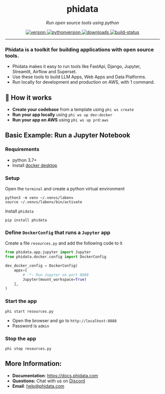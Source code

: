 <h1 align="center">
  phidata
</h1>
<p align="center">
    <em>Run open source tools using python</em>
</p>

<p align="center">
<a href="https://python.org/pypi/phidata" target="_blank">
    <img src="https://img.shields.io/pypi/v/phidata?color=blue&label=version" alt="version">
</a>
<a href="https://github.com/phidatahq/phidata" target="_blank">
    <img src="https://img.shields.io/badge/python->=3.7-blue" alt="pythonversion">
</a>
<a href="https://github.com/phidatahq/phidata" target="_blank">
    <img src="https://pepy.tech/badge/phidata" alt="downloads">
</a>
<a href="https://github.com/phidatahq/phidata/actions/workflows/build.yml" target="_blank">
    <img src="https://github.com/phidatahq/phidata/actions/workflows/build.yml/badge.svg" alt="build-status">
</a>

[//]: # (<a href="https://github.com/phidatahq/phidata/actions/workflows/test.yml" target="_blank">)

[//]: # (    <img src="https://github.com/phidatahq/phidata/actions/workflows/test.yml/badge.svg" alt="test-status">)

[//]: # (</a>)

</p>

---

### Phidata is a toolkit for building applications with open source tools.

- Phidata makes it easy to run tools like FastApi, Django, Jupyter, Streamlit, Airflow and Superset.
- Use these tools to build LLM Apps, Web Apps and Data Platforms.
- Run locally for development and production on AWS, with 1 command.

## 🚀 How it works

- **Create your codebase** from a template using `phi ws create`
- **Run your app locally** using `phi ws up dev:docker`
- **Run your app on AWS** using `phi ws up prd:aws`

## Basic Example: Run a Jupyter Notebook

### Requirements

- python 3.7+
- Install [docker desktop](https://docs.docker.com/desktop/install/mac-install/)

### Setup

Open the `terminal` and create a python virtual environment

```shell
python3 -m venv ~/.venvs/labenv
source ~/.venvs/labenv/bin/activate
```

Install `phidata`

```shell
pip install phidata
```

### Define `DockerConfig` that runs a `Jupyter` app

Create a file `resources.py` and add the following code to it

```python
from phidata.app.jupyter import Jupyter
from phidata.docker.config import DockerConfig

dev_docker_config = DockerConfig(
    apps=[
        # -*- Run Jupyter on port 8888
        Jupyter(mount_workspace=True)
    ],
)
```

### Start the app

```shell
phi start resources.py
```

- Open the browser and go to `http://localhost:8888`
- Password is `admin`

### Stop the app

```shell
phi stop resources.py
```

## More Information:

- **Documentation**: <a href="https://docs.phidata.com" target="_blank">https://docs.phidata.com</a>
- **Questions:** Chat with us on <a href="https://discord.gg/4MtYHHrgA8" target="_blank">Discord</a>
- **Email**: <a href="mailto:help@phidata.com" target="_blank">help@phidata.com</a>
